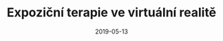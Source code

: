 ---
template: participate-link
date: 2019-05-13
title: Expoziční terapie ve virtuální realitě
featuredImage: /assets/flyers/OCDexposion.jpg
pdf: "OCDexposion"
---